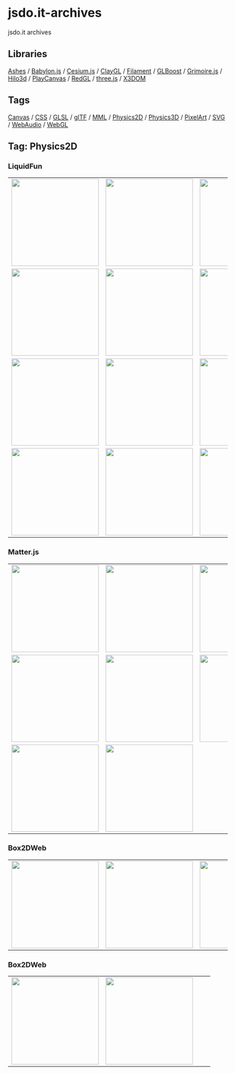 # jsdo.it-archives
jsdo.it archives

## Libraries

[Ashes](../ashes) / [Babylon.js](../babylon.js) / [Cesium.js](../cesium.js) / [ClayGL](../claygl) / [Filament](../filament) / [GLBoost](../glboost)  / [Grimoire.js](../grimoire.js) / [Hilo3d](../hilo3d) / [PlayCanvas](../playcanvas) / [RedGL](../redgl) / [three.js](../three.js) / [X3DOM](../x3dom)

## Tags

[Canvas](../canvas) / [CSS](../css) / [GLSL](../glsl) / [glTF](../gltf) / [MML](../mml) / [Physics2D](../physics2d) / [Physics3D](../physics3d) / [PixelArt](../pixelart) / [SVG](../svg) / [WebAudio](../webaudio) / [WebGL](../webgl)

## Tag: Physics2D

### LiquidFun

<table>
<tr>
<td><a href="https://cx20.github.io/jsdo.it-archives/cx20/vkVp" title="LiquidFun を試してみるテスト"><img src="https://cx20.github.io/jsdo.it-archives/screenshot/vkVp.jpg" width="200" height="200"></a></td>
<td><a href="https://cx20.github.io/jsdo.it-archives/cx20/gsAW" title="LiquidFun を試してみるテスト（その２）"><img src="https://cx20.github.io/jsdo.it-archives/screenshot/gsAW.jpg" width="200" height="200"></a></td>
<td><a href="https://cx20.github.io/jsdo.it-archives/cx20/fsbM" title="LiquidFun を試してみるテスト（その２改）"><img src="https://cx20.github.io/jsdo.it-archives/screenshot/fsbM.jpg" width="200" height="200"></a></td>
<td><a href="https://cx20.github.io/jsdo.it-archives/cx20/7PQ5" title="LiquidFun を試してみるテスト（その３）"><img src="https://cx20.github.io/jsdo.it-archives/screenshot/7PQ5.jpg" width="200" height="200"></a></td>
</tr>
<tr>
<td><a href="https://cx20.github.io/jsdo.it-archives/cx20/y2SB" title="LiquidFun を試してみるテスト（その４）"><img src="https://cx20.github.io/jsdo.it-archives/screenshot/y2SB.jpg" width="200" height="200"></a></td>
<td><a href="https://cx20.github.io/jsdo.it-archives/cx20/oYCZ" title="LiquidFun を試してみるテスト（その５）"><img src="https://cx20.github.io/jsdo.it-archives/screenshot/oYCZ.jpg" width="200" height="200"></a></td>
<td><a href="https://cx20.github.io/jsdo.it-archives/cx20/tpQn" title="LiquidFun を試してみるテスト（その６）"><img src="https://cx20.github.io/jsdo.it-archives/screenshot/tpQn.jpg" width="200" height="200"></a></td>
<td><a href="https://cx20.github.io/jsdo.it-archives/cx20/kfa1" title="LiquidFun を試してみるテスト（その７）"><img src="https://cx20.github.io/jsdo.it-archives/screenshot/kfa1.jpg" width="200" height="200"></a></td>
</tr>
<tr>
<td><a href="https://cx20.github.io/jsdo.it-archives/cx20/496r" title="LiquidFun を試してみるテスト（その８）"><img src="https://cx20.github.io/jsdo.it-archives/screenshot/496r.jpg" width="200" height="200"></a></td>
<td><a href="https://cx20.github.io/jsdo.it-archives/cx20/y3GB" title="LiquidFun を試してみるテスト（その９）"><img src="https://cx20.github.io/jsdo.it-archives/screenshot/y3GB.jpg" width="200" height="200"></a></td>
<td><a href="https://cx20.github.io/jsdo.it-archives/cx20/9ebx" title="LiquidFun を試してみるテスト（その１０）"><img src="https://cx20.github.io/jsdo.it-archives/screenshot/9ebx.jpg" width="200" height="200"></a></td>
<td><a href="https://cx20.github.io/jsdo.it-archives/cx20/Avs3" title="forked: liquidfun test 3 (THREE.PointCloud)"><img src="https://cx20.github.io/jsdo.it-archives/screenshot/Avs3.jpg" width="200" height="200"></a></td>
</tr>
<tr>
<td><a href="https://cx20.github.io/jsdo.it-archives/cx20/AmQ3" title="Three.js + LiquidFun.js でドット絵を落下させてみるテスト"><img src="https://cx20.github.io/jsdo.it-archives/screenshot/AmQ3.jpg" width="200" height="200"></a></td>
<td><a href="https://cx20.github.io/jsdo.it-archives/cx20/s42C" title="Three.js + LiquidFun.js でドット絵を落下させてみるテスト（その２）"><img src="https://cx20.github.io/jsdo.it-archives/screenshot/s42C.jpg" width="200" height="200"></a></td>
<td><a href="https://cx20.github.io/jsdo.it-archives/cx20/5siT" title="Three.js + LiquidFun.js で写真を落下させてみるテスト"><img src="https://cx20.github.io/jsdo.it-archives/screenshot/5siT.jpg" width="200" height="200"></a></td>
<td></td>
</tr>
</table>

### Matter.js

<table>
<tr>
<td><a href="https://cx20.github.io/jsdo.it-archives/cx20/hcPS" title="Matter.js でテクスチャを使ってみるテスト"><img src="https://cx20.github.io/jsdo.it-archives/screenshot/hcPS.jpg" width="200" height="200"></a></td>
<td><a href="https://cx20.github.io/jsdo.it-archives/cx20/uTss" title="Matter.js でドット絵を物理演算してみるテスト（その４）"><img src="https://cx20.github.io/jsdo.it-archives/screenshot/uTss.jpg" width="200" height="200"></a></td>
<td><a href="https://cx20.github.io/jsdo.it-archives/cx20/mN0X" title="Matter.js + Three.js でドット絵を物理演算してみるテスト"><img src="https://cx20.github.io/jsdo.it-archives/screenshot/mN0X.jpg" width="200" height="200"></a></td>
<td><a href="https://cx20.github.io/jsdo.it-archives/cx20/68Nl" title="Matter.js + Three.js でドット絵を物理演算してみるテスト（その２）"><img src="https://cx20.github.io/jsdo.it-archives/screenshot/68Nl.jpg" width="200" height="200"></a></td>
</tr>
<tr>
<td><a href="https://cx20.github.io/jsdo.it-archives/cx20/s4Vw" title="Matter.js で傘を降らせてみるテスト"><img src="https://cx20.github.io/jsdo.it-archives/screenshot/s4Vw.jpg" width="200" height="200"></a></td>
<td><a href="https://cx20.github.io/jsdo.it-archives/cx20/Af1n" title="Matter.js でドドドを物理演算してみるテスト"><img src="https://cx20.github.io/jsdo.it-archives/screenshot/Af1n.jpg" width="200" height="200"></a></td>
<td><a href="https://cx20.github.io/jsdo.it-archives/cx20/dJbc" title="Matter.js でゴゴゴを物理演算してみるテスト"><img src="https://cx20.github.io/jsdo.it-archives/screenshot/dJbc.jpg" width="200" height="200"></a></td>
<td><a href="https://cx20.github.io/jsdo.it-archives/cx20/lJhf" title="雲の中でゴゴゴを落下させてみるテスト"><img src="https://cx20.github.io/jsdo.it-archives/screenshot/lJhf.jpg" width="200" height="200"></a></td>
</tr>
<tr>
<td><a href="https://cx20.github.io/jsdo.it-archives/cx20/0LXj" title="Matter.js でピタゴラスの定理を試してみるテスト"><img src="https://cx20.github.io/jsdo.it-archives/screenshot/0LXj.jpg" width="200" height="200"></a></td>
<td><a href="https://cx20.github.io/jsdo.it-archives/cx20/YLTn" title="Matter.js で三平方の定理を試してみるテスト（改）"><img src="https://cx20.github.io/jsdo.it-archives/screenshot/YLTn.jpg" width="200" height="200"></a></td>
<td></td>
<td></td>
</tr>
</table>

### Box2DWeb

<table>
<tr>
<td><a href="https://cx20.github.io/jsdo.it-archives/cx20/3uxl" title="Box2DWeb.js でクッキーを落下させてみるテスト"><img src="https://cx20.github.io/jsdo.it-archives/screenshot/3uxl.jpg" width="200" height="200"></a></td>
<td><a href="https://cx20.github.io/jsdo.it-archives/cx20/3PT8" title="box2dweb.js でドット絵を物理演算してみるテスト（その１）"><img src="https://cx20.github.io/jsdo.it-archives/screenshot/3PT8.jpg" width="200" height="200"></a></td>
<td><a href="https://cx20.github.io/jsdo.it-archives/cx20/9kU5" title="box2dweb.js でドット絵を物理演算してみるテスト（その２）"><img src="https://cx20.github.io/jsdo.it-archives/screenshot/9kU5.jpg" width="200" height="200"></a></td>
<td><a href="https://cx20.github.io/jsdo.it-archives/cx20/1WIe" title="box2dweb.js でドット絵を物理演算してみるテスト（その３）"><img src="https://cx20.github.io/jsdo.it-archives/screenshot/1WIe.jpg" width="200" height="200"></a></td>
</tr>
</table>

### Box2DWeb

<table>
<tr>
<td><a href="https://cx20.github.io/jsdo.it-archives/cx20/hizq" title="p2.js でドット絵を物理演算してみるテスト（その１）"><img src="https://cx20.github.io/jsdo.it-archives/screenshot/hizq.jpg" width="200" height="200"></a></td>
<td><a href="https://cx20.github.io/jsdo.it-archives/cx20/oMcN" title="p2.js でドット絵を物理演算してみるテスト（その２）"><img src="https://cx20.github.io/jsdo.it-archives/screenshot/oMcN.jpg" width="200" height="200"></a></td>
<td></td>
<td></td>
</tr>
</table>

